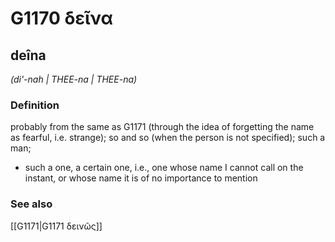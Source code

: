 # G1170 δεῖνα

## deîna

_(di'-nah | THEE-na | THEE-na)_

### Definition

probably from the same as G1171 (through the idea of forgetting the name as fearful, i.e. strange); so and so (when the person is not specified); such a man; 

- such a one, a certain one, i.e., one whose name I cannot call on the instant, or whose name it is of no importance to mention

### See also

[[G1171|G1171 δεινῶς]]
